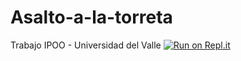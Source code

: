 # Asalto-a-la-torreta
Trabajo IPOO - Universidad del Valle
[![Run on Repl.it](https://repl.it/badge/github/KstmSoft/Asalto-a-la-torreta)](https://repl.it/github/KstmSoft/Asalto-a-la-torreta)
